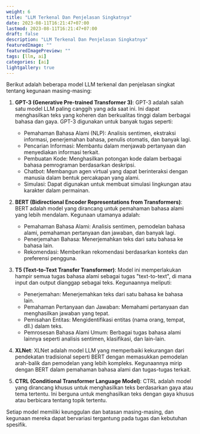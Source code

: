 ```yaml
---
weight: 6
title: "LLM Terkenal Dan Penjelasan Singkatnya"
date: 2023-08-11T16:21:47+07:00
lastmod: 2023-08-11T16:21:47+07:00
draft: false
description: "LLM Terkenal Dan Penjelasan Singkatnya"
featuredImage: ""
featuredImagePreview: ""
tags: [llm, ai]
categories: [ai]
lightgallery: true
---
```


Berikut adalah beberapa model LLM terkenal dan penjelasan singkat tentang kegunaan masing-masing:

1. **GPT-3 (Generative Pre-trained Transformer 3)**:
   GPT-3 adalah salah satu model LLM paling canggih yang ada saat ini. Ini dapat menghasilkan teks yang koheren dan berkualitas tinggi dalam berbagai bahasa dan gaya. GPT-3 digunakan untuk banyak tugas seperti:
   - Pemahaman Bahasa Alami (NLP): Analisis sentimen, ekstraksi informasi, penerjemahan bahasa, penulis otomatis, dan banyak lagi.
   - Pencarian Informasi: Membantu dalam menjawab pertanyaan dan menyediakan informasi terkait.
   - Pembuatan Kode: Menghasilkan potongan kode dalam berbagai bahasa pemrograman berdasarkan deskripsi.
   - Chatbot: Membangun agen virtual yang dapat berinteraksi dengan manusia dalam bentuk percakapan yang alami.
   - Simulasi: Dapat digunakan untuk membuat simulasi lingkungan atau karakter dalam permainan.

2. **BERT (Bidirectional Encoder Representations from Transformers)**:
   BERT adalah model yang dirancang untuk pemahaman bahasa alami yang lebih mendalam. Kegunaan utamanya adalah:
   - Pemahaman Bahasa Alami: Analisis sentimen, pemodelan bahasa alami, pemahaman pertanyaan dan jawaban, dan banyak lagi.
   - Penerjemahan Bahasa: Menerjemahkan teks dari satu bahasa ke bahasa lain.
   - Rekomendasi: Memberikan rekomendasi berdasarkan konteks dan preferensi pengguna.

3. **T5 (Text-to-Text Transfer Transformer)**:
   Model ini memperlakukan hampir semua tugas bahasa alami sebagai tugas "text-to-text", di mana input dan output dianggap sebagai teks. Kegunaannya meliputi:
   - Penerjemahan: Menerjemahkan teks dari satu bahasa ke bahasa lain.
   - Pemahaman Pertanyaan dan Jawaban: Memahami pertanyaan dan menghasilkan jawaban yang tepat.
   - Pemisahan Entitas: Mengidentifikasi entitas (nama orang, tempat, dll.) dalam teks.
   - Pemrosesan Bahasa Alami Umum: Berbagai tugas bahasa alami lainnya seperti analisis sentimen, klasifikasi, dan lain-lain.

4. **XLNet**:
   XLNet adalah model LLM yang memperbaiki kekurangan dari pendekatan tradisional seperti BERT dengan memasukkan pemodelan arah-balik dan pemodelan yang lebih kompleks. Kegunaannya mirip dengan BERT dalam pemahaman bahasa alami dan tugas-tugas terkait.

5. **CTRL (Conditional Transformer Language Model)**:
   CTRL adalah model yang dirancang khusus untuk menghasilkan teks berdasarkan gaya atau tema tertentu. Ini berguna untuk menghasilkan teks dengan gaya khusus atau berbicara tentang topik tertentu.

Setiap model memiliki keunggulan dan batasan masing-masing, dan kegunaan mereka dapat bervariasi tergantung pada tugas dan kebutuhan spesifik.
